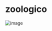 # zoologico
![image](https://github.com/user-attachments/assets/96abfd6a-c4d2-4195-ad3c-c68593f565ea)
